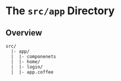 # The `src/app` Directory

## Overview

```
src/
  |- app/
  |  |- componenets
  |  |- home/
  |  |- login/
  |  |- app.coffee
```
